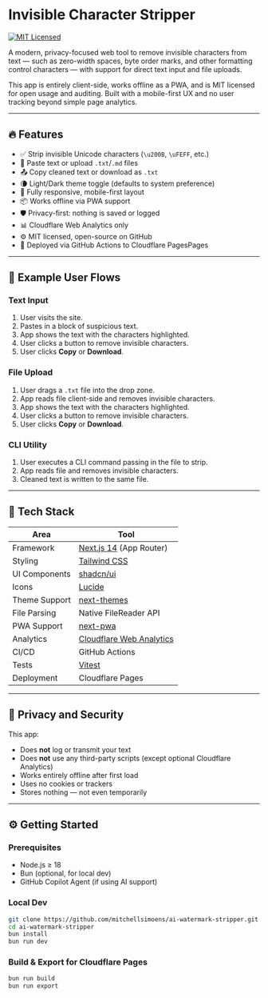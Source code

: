 # Invisible Character Stripper

[![MIT Licensed](https://img.shields.io/badge/license-MIT-blue.svg?style=flat-square)](./LICENSE)

A modern, privacy-focused web tool to remove invisible characters from text — such as zero-width spaces, byte order marks, and other formatting control characters — with support for direct text input and file uploads.

This app is entirely client-side, works offline as a PWA, and is MIT licensed for open usage and auditing. Built with a mobile-first UX and no user tracking beyond simple page analytics.

---

## 🔥 Features

- ✅ Strip invisible Unicode characters (`\u200B`, `\uFEFF`, etc.)
- 📝 Paste text or upload `.txt`/`.md` files
- 📤 Copy cleaned text or download as `.txt`
- 🌘 Light/Dark theme toggle (defaults to system preference)
- 📱 Fully responsive, mobile-first layout
- 📦 Works offline via PWA support
- 🛡️ Privacy-first: nothing is saved or logged
- 📊 Cloudflare Web Analytics only
- ⚙️ MIT licensed, open-source on GitHub
- 🚀 Deployed via GitHub Actions to Cloudflare PagesPages

---

## 🧠 Example User Flows

### Text Input

1. User visits the site.
2. Pastes in a block of suspicious text.
3. App shows the text with the characters highlighted.
4. User clicks a button to remove invisible characters.
5. User clicks **Copy** or **Download**.

### File Upload

1. User drags a `.txt` file into the drop zone.
2. App reads file client-side and removes invisible characters.
3. App shows the text with the characters highlighted.
4. User clicks a button to remove invisible characters.
5. User clicks **Copy** or **Download**.

### CLI Utility

1. User executes a CLI command passing in the file to strip.
2. App reads file and removes invisible characters.
3. Cleaned text is written to the same file.

---

## 🧱 Tech Stack

| Area           | Tool                                                                  |
|----------------|-----------------------------------------------------------------------|
| Framework      | [Next.js 14](https://nextjs.org/) (App Router)                        |
| Styling        | [Tailwind CSS](https://tailwindcss.com/)                              |
| UI Components  | [shadcn/ui](https://ui.shadcn.com/)                                   |
| Icons          | [Lucide](https://lucide.dev/)                                         |
| Theme Support  | [next-themes](https://github.com/pacocoursey/next-themes)             |
| File Parsing   | Native FileReader API                                                 |
| PWA Support    | [next-pwa](https://github.com/shadowwalker/next-pwa)                  |
| Analytics      | [Cloudflare Web Analytics](https://www.cloudflare.com/web-analytics/) |
| CI/CD          | GitHub Actions                                                        |
| Tests          | [Vitest](https://vitest.dev/)                                         |
| Deployment     | Cloudflare Pages                                                      |

---

## 🔐 Privacy and Security

This app:

- Does **not** log or transmit your text
- Does **not** use any third-party scripts (except optional Cloudflare Analytics)
- Works entirely offline after first load
- Uses no cookies or trackers
- Stores nothing — not even temporarily

---

## ⚙️ Getting Started

### Prerequisites

- Node.js ≥ 18
- Bun (optional, for local dev)
- GitHub Copilot Agent (if using AI support)

### Local Dev

```bash
git clone https://github.com/mitchellsimoens/ai-watermark-stripper.git
cd ai-watermark-stripper
bun install
bun run dev
```

### Build & Export for Cloudflare Pages

```bash
bun run build
bun run export
```
